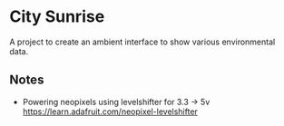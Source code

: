 # City Sunrise

A project to create an ambient interface to show various environmental data.

## Notes

* Powering neopixels using levelshifter for 3.3 -> 5v https://learn.adafruit.com/neopixel-levelshifter
